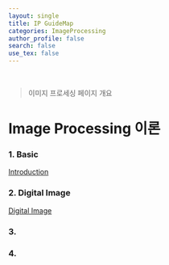 ```yaml
---
layout: single
title: IP GuideMap
categories: ImageProcessing
author_profile: false
search: false
use_tex: false
---
```

<br>

> 이미지 프로세싱 페이지 개요

# Image Processing 이론

### 1. Basic
[Introduction]({{site.url}}/ImageProcessing/Basic)

### 2. Digital Image
[Digital Image]({{site.url}}/ImageProcessing/DigitalImage)

### 3.

### 4.